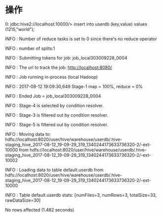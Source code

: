 # 操作

0: jdbc:hive2://localhost:10000/&gt; insert into userdb \(key,value\) values \(1215,"world"\);

INFO  : Number of reduce tasks is set to 0 since there's no reduce operator

INFO  : number of splits:1

INFO  : Submitting tokens for job: job\_local303009228\_0004

INFO  : The url to track the job: [http://localhost:8080/](http://localhost:8080/)

INFO  : Job running in-process \(local Hadoop\)

INFO  : 2017-08-12 19:09:30,649 Stage-1 map = 100%,  reduce = 0%

INFO  : Ended Job = job\_local303009228\_0004

INFO  : Stage-4 is selected by condition resolver.

INFO  : Stage-3 is filtered out by condition resolver.

INFO  : Stage-5 is filtered out by condition resolver.

INFO  : Moving data to: hdfs://localhost:8020/user/hive/warehouse/userdb/.hive-staging\_hive\_2017-08-12\_19-09-29\_319\_1340244173633736320-2/-ext-10000 from hdfs://localhost:8020/user/hive/warehouse/userdb/.hive-staging\_hive\_2017-08-12\_19-09-29\_319\_1340244173633736320-2/-ext-10002

INFO  : Loading data to table default.userdb from hdfs://localhost:8020/user/hive/warehouse/userdb/.hive-staging\_hive\_2017-08-12\_19-09-29\_319\_1340244173633736320-2/-ext-10000

INFO  : Table default.userdb stats: \[numFiles=3, numRows=3, totalSize=33, rawDataSize=30\]

No rows affected \(1.482 seconds\)



